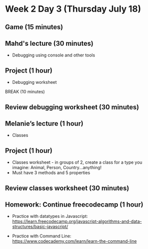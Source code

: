 # Week 2 Day 3 (Thursday July 18)

## Game (15 minutes)

## Mahd's lecture (30 minutes)
- Debugging using console and other tools

## Project (1 hour)
- Debugging worksheet

BREAK (10 minutes)

## Review debugging worksheet (30 minutes)

## Melanie’s lecture (1 hour)
- Classes 

## Project (1 hour)
- Classes worksheet - in groups of 2, create a class for a type you imagine: Animal, Person, Country...anything!
- Must have 3 methods and 5 properties

## Review classes worksheet (30 minutes)

## Homework: Continue freecodecamp (1 hour)
- Practice with datatypes in Javascript: https://learn.freecodecamp.org/javascript-algorithms-and-data-structures/basic-javascript/

- Practice with Command Line: https://www.codecademy.com/learn/learn-the-command-line
